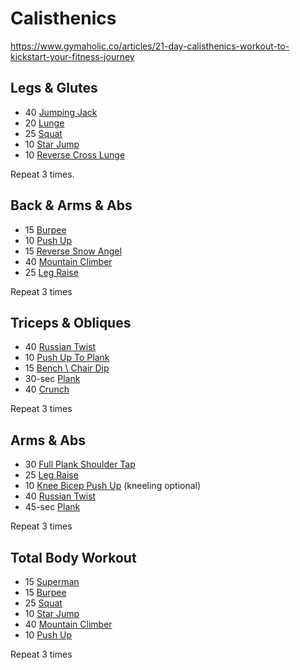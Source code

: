 # Calisthenics 

https://www.gymaholic.co/articles/21-day-calisthenics-workout-to-kickstart-your-fitness-journey

## Legs & Glutes

-   40 [Jumping Jack](https://www.gymaholic.co/exercises/635/jumping-jack)
-   20 [Lunge](https://www.gymaholic.co/exercises/734/lunge)
-   25 [Squat](https://www.gymaholic.co/exercises/1260/squat)
-   10 [Star Jump](https://www.gymaholic.co/exercises/1266/star-jump)
-   10 [Reverse Cross Lunge](https://www.gymaholic.co/exercises/332/reverse-cross-lunge)

Repeat 3 times.

## Back & Arms & Abs

-   15 [Burpee](https://www.gymaholic.co/exercises/236/burpee)
-   10 [Push Up](https://www.gymaholic.co/exercises/888/push-up)
-   15 [Reverse Snow Angel](https://www.gymaholic.co/exercises/472/reverse-snow-angel)
-   40 [Mountain Climber](https://www.gymaholic.co/exercises/819/mountain-climber)
-   25 [Leg Raise](https://www.gymaholic.co/exercises/766/lying-floor-leg-raise)

Repeat 3 times

## Triceps & Obliques

-   40 [Russian Twist](https://www.gymaholic.co/exercises/947/russian-twist)
-   10 [Push Up To Plank](https://www.gymaholic.co/exercises/1791/push-up-to-plank)
-   15 [Bench \ Chair Dip](https://www.gymaholic.co/exercises/185/bench-dip)
-   30-sec [Plank](https://www.gymaholic.co/exercises/858/plank)
-   40 [Crunch](https://www.gymaholic.co/exercises/7/crunch)

Repeat 3 times

## Arms & Abs

-   30 [Full Plank Shoulder Tap](https://www.gymaholic.co/exercises/1060/full-plank-shoulder-tap)
-   25 [Leg Raise](https://www.gymaholic.co/exercises/766/lying-floor-leg-raise)
-   10 [Knee Bicep Push Up](https://www.gymaholic.co/exercises/3316/knee-bicep-push-up-video) (kneeling optional)
-   40 [Russian Twist](https://www.gymaholic.co/exercises/947/russian-twist)
-   45-sec [Plank](https://www.gymaholic.co/exercises/858/plank)

Repeat 3 times

## Total Body Workout

-   15 [Superman](https://www.gymaholic.co/exercises/1287/superman)
-   15 [Burpee](https://www.gymaholic.co/exercises/236/burpee)
-   25 [Squat](https://www.gymaholic.co/exercises/1260/squat)
-   10 [Star Jump](https://www.gymaholic.co/exercises/1266/star-jump)
-   40 [Mountain Climber](https://www.gymaholic.co/exercises/819/mountain-climber)
-   10 [Push Up](https://www.gymaholic.co/exercises/888/push-up)

Repeat 3 times
